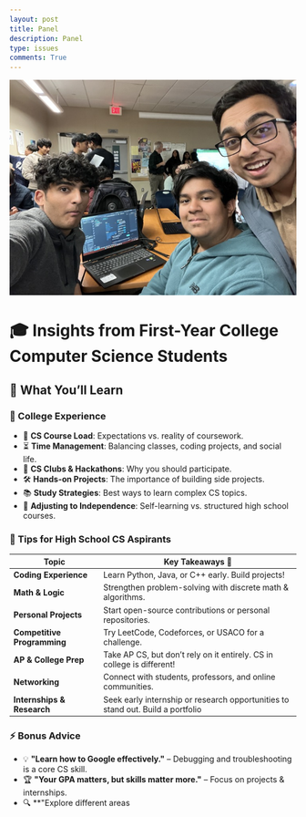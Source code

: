 ```yaml
---
layout: post
title: Panel
description: Panel
type: issues
comments: True
---
```


![e](image-5.png)

# 🎓 Insights from First-Year College Computer Science Students  

## 🔹 What You’ll Learn  

### 🎯 College Experience  
- 🏫 **CS Course Load**: Expectations vs. reality of coursework.  
- ⏳ **Time Management**: Balancing classes, coding projects, and social life.  
- 🤖 **CS Clubs & Hackathons**: Why you should participate.  
- 🛠️ **Hands-on Projects**: The importance of building side projects.  
- 📚 **Study Strategies**: Best ways to learn complex CS topics.  
- 🔄 **Adjusting to Independence**: Self-learning vs. structured high school courses.  

### 🚀 Tips for High School CS Aspirants  
| Topic                     | Key Takeaways 🚀 |
|---------------------------|-----------------|
| **Coding Experience**      | Learn Python, Java, or C++ early. Build projects! |
| **Math & Logic**          | Strengthen problem-solving with discrete math & algorithms. |
| **Personal Projects**      | Start open-source contributions or personal repositories. |
| **Competitive Programming** | Try LeetCode, Codeforces, or USACO for a challenge. |
| **AP & College Prep**     | Take AP CS, but don’t rely on it entirely. CS in college is different! |
| **Networking**            | Connect with students, professors, and online communities. |
| **Internships & Research** | Seek early internship or research opportunities to stand out. Build a portfolio |

### ⚡ Bonus Advice  
- 💡 **"Learn how to Google effectively."** – Debugging and troubleshooting is a core CS skill.  
- 🏆 **"Your GPA matters, but skills matter more."** – Focus on projects & internships.  
- 🔍 **"Explore different areas
